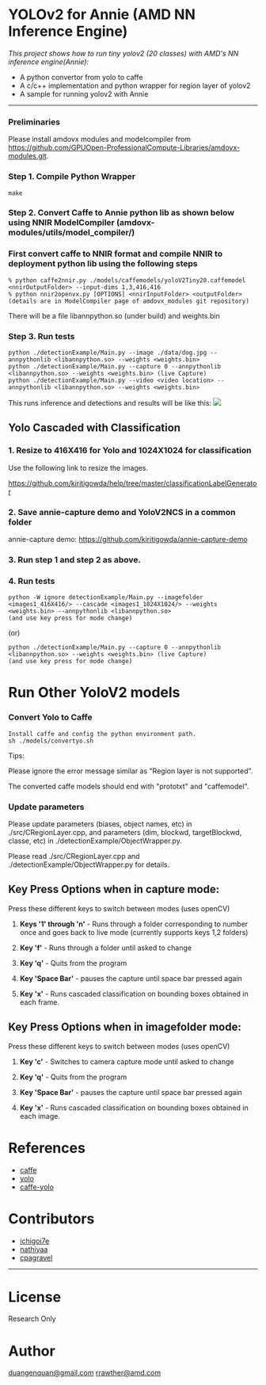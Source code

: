 # YOLOv2 for Annie (AMD NN Inference Engine)

*This project shows how to run tiny yolov2 (20 classes) with AMD's NN inference engine(Annie):*
+ A python convertor from yolo to caffe
+ A c/c++ implementation and python wrapper for region layer of yolov2
+ A sample for running yolov2 with Annie

---

### Preliminaries
Please install amdovx modules and modelcompiler from https://github.com/GPUOpen-ProfessionalCompute-Libraries/amdovx-modules.git.

### Step 1. Compile Python Wrapper
```make```

### Step 2. Convert Caffe to Annie python lib as shown below using NNIR ModelCompiler (amdovx-modules/utils/model_compiler/)
### First convert caffe to NNIR format and compile NNIR to deployment python lib using the following steps

```
% python caffe2nnir.py ./models/caffemodels/yoloV2Tiny20.caffemodel <nnirOutputFolder> --input-dims 1,3,416,416
% python nnir2openvx.py [OPTIONS] <nnirInputFolder> <outputFolder> (details are in ModelCompiler page of amdovx_modules git repository)
```
There will be a file libannpython.so (under build) and weights.bin

### Step 3. Run tests
```	
python ./detectionExample/Main.py --image ./data/dog.jpg --annpythonlib <libannpython.so> --weights <weights.bin>
python ./detectionExample/Main.py --capture 0 --annpythonlib <libannpython.so> --weights <weights.bin> (live Capture)
python ./detectionExample/Main.py --video <video location> --annpythonlib <libannpython.so> --weights <weights.bin>
```
This runs inference and detections and results will be like this: 
![](/data/yolo_dog.jpg)

## Yolo Cascaded with Classification
### 1. Resize to 416X416 for Yolo and 1024X1024 for classification

Use the following link to resize the images. 

https://github.com/kiritigowda/help/tree/master/classificationLabelGenerator

### 2. Save annie-capture demo and YoloV2NCS in a common folder
annie-capture demo: https://github.com/kiritigowda/annie-capture-demo

### 3. Run step 1 and step 2 as above.

### 4. Run tests
```
python -W ignore detectionExample/Main.py --imagefolder <images1_416X416/> --cascade <images1_1024X1024/> --weights <weights.bin> --annpythonlib <libannpython.so>
(and use key press for mode change)
```
(or)
```
python ./detectionExample/Main.py --capture 0 --annpythonlib <libannpython.so> --weights <weights.bin> (live Capture)
(and use key press for mode change)
```
# Run Other YoloV2 models
### Convert Yolo to Caffe 
```
Install caffe and config the python environment path.
sh ./models/convertyo.sh
```
Tips:

Please ignore the error message similar as "Region layer is not supported".

The converted caffe models should end with "prototxt" and "caffemodel".

### Update parameters

Please update parameters (biases, object names, etc) in ./src/CRegionLayer.cpp, and parameters (dim, blockwd, targetBlockwd, classe, etc) in ./detectionExample/ObjectWrapper.py.

Please read ./src/CRegionLayer.cpp and ./detectionExample/ObjectWrapper.py for details.

## Key Press Options when in capture mode:
Press these different keys to switch between modes (uses openCV)
1. **Keys '1' through 'n'** - Runs through a folder corresponding to number once and goes back to live mode (currently supports keys 1,2 folders)

2. **Key 'f'** - Runs through a folder until asked to change

3. **Key 'q'** - Quits from the program

4. **Key 'Space Bar'** - pauses the capture until space bar pressed again

5. **Key 'x'** - Runs cascaded classification on bounding boxes obtained in each frame.

## Key Press Options when in imagefolder mode:
Press these different keys to switch between modes (uses openCV)
1. **Key 'c'** - Switches to camera capture mode until asked to change
 
2. **Key 'q'** - Quits from the program
 
3. **Key 'Space Bar'** - pauses the capture until space bar pressed again

5. **Key 'x'** - Runs cascaded classification on bounding boxes obtained in each image.

# References
+ [caffe](https://github.com/BVLC/caffe)
+ [yolo](https://github.com/pjreddie/darknet)
+ [caffe-yolo](https://github.com/xingwangsfu/caffe-yolo)

# Contributors
+ [ichigoi7e](https://github.com/ichigoi7e)
+ [nathiyaa](https://github.com/nathiyaa)
+ [cpagravel](https://github.com/cpagravel)

---

# License
Research Only

# Author
duangenquan@gmail.com
rrawther@amd.com
